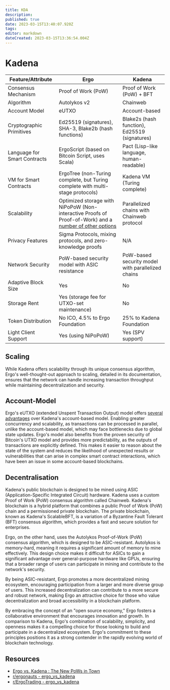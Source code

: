 ```yaml
---
title: KDA
description: 
published: true
date: 2023-03-15T13:40:07.920Z
tags: 
editor: markdown
dateCreated: 2023-03-15T13:36:54.004Z
---
```


# Kadena


| Feature/Attribute         | Ergo                                                        | Kadena                                            |
|---------------------------|-------------------------------------------------------------|---------------------------------------------------|
| Consensus Mechanism       | Proof of Work (PoW)                                         | Proof of Work (PoW) + BFT                         |
| Algorithm                 | Autolykos v2                                                | Chainweb                                          |
| Account Model             | eUTXO                                                       | Account-based                                     |
| Cryptographic Primitives  | Ed25519 (signatures), SHA-3, Blake2b (hash functions)       | Blake2s (hash function), Ed25519 (signatures)     |
| Language for Smart Contracts | ErgoScript (based on Bitcoin Script, uses Scala)          | Pact (Lisp-like language, human-readable)         |
| VM for Smart Contracts    | ErgoTree (non-Turing complete, but Turing complete with multi-stage protocols) | Kadena VM (Turing complete)               |
| Scalability               | Optimized storage with NiPoPoW (Non-interactive Proofs of Proof-of-Work) and a [number of other options](https://docs.ergoplatform.com/dev/protocol/scaling/) | Parallelized chains with Chainweb protocol       |
| Privacy Features          | Sigma Protocols, mixing protocols, and zero-knowledge proofs | N/A                                               |
| Network Security          | PoW-based security model with ASIC resistance              | PoW-based security model with parallelized chains |
| Adaptive Block Size       | Yes                                                         | No                                                |
| Storage Rent              | Yes (storage fee for UTXO-set maintenance)                 | No                                                |
| Token Distribution        | No ICO, 4.5% to Ergo Foundation                             | 25% to Kadena Foundation                          |
| Light Client Support      | Yes (using NiPoPoW)                                         | Yes (SPV support)                                 |


## Scaling

While Kadena offers scalability through its unique consensus algorithm, Ergo's well-thought-out approach to scaling, detailed in its documentation, ensures that the network can handle increasing transaction throughput while maintaining decentralization and security.

## Account-Model

Ergo's eUTXO (extended Unspent Transaction Output) model offers [several advantages](https://docs.ergoplatform.com/dev/protocol/eutxo/) over Kadena's account-based model. Enabling greater concurrency and scalability, as transactions can be processed in parallel, unlike the account-based model, which may face bottlenecks due to global state updates. Ergo's model also benefits from the proven security of Bitcoin's UTXO model and provides more predictability, as the outputs of transactions are explicitly defined. This makes it easier to reason about the state of the system and reduces the likelihood of unexpected results or vulnerabilities that can arise in complex smart contract interactions, which have been an issue in some account-based blockchains.

## Decentralisation

Kadena's public blockchain is designed to be mined using ASIC (Application-Specific Integrated Circuit) hardware. Kadena uses a custom Proof of Work (PoW) consensus algorithm called Chainweb. Kadena's blockchain is a hybrid platform that combines a public Proof of Work (PoW) chain and a permissioned private blockchain. The private blockchain, known as Kadena's ScalableBFT, is a variation of a Byzantine Fault Tolerant (BFT) consensus algorithm, which provides a fast and secure solution for enterprises. 

Ergo, on the other hand, uses the Autolykos Proof-of-Work (PoW) consensus algorithm, which is designed to be ASIC-resistant. Autolykos is memory-hard, meaning it requires a significant amount of memory to mine effectively. This design choice makes it difficult for ASICs to gain a significant advantage over general-purpose hardware like GPUs, ensuring that a broader range of users can participate in mining and contribute to the network's security.

By being ASIC-resistant, Ergo promotes a more decentralized mining ecosystem, encouraging participation from a larger and more diverse group of users. This increased decentralization can contribute to a more secure and robust network, making Ergo an attractive choice for those who value decentralization and broad accessibility in a blockchain platform.

By embracing the concept of an "open source economy," Ergo fosters a collaborative environment that encourages innovation and growth. In comparison to Kadena, Ergo's combination of scalability, simplicity, and openness makes it a compelling choice for those looking to build and participate in a decentralized ecosystem. Ergo's commitment to these principles positions it as a strong contender in the rapidly evolving world of blockchain technology.

## Resources



- [Ergo vs. Kadena : The New PoWs in Town](https://medium.com/@tritchcole/ergo-vs-kadena-656eb6f032fc)
- [r/ergonauts - ergo_vs_kadena](https://www.reddit.com/r/ergonauts/comments/qpbt9z/ergo_vs_kadena/)
- [r/ErgoTrading - ergo_vs_kadena](https://www.reddit.com/r/ErgoTrading/comments/qrg5cr/ergo_vs_kadena/)